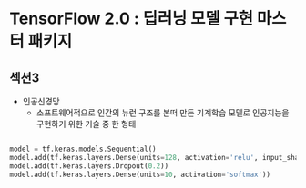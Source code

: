 <h1>TensorFlow 2.0 : 딥러닝 모델 구현 마스터 패키지</h1>

<h2>섹션3</h2>

- 인공신경망
  - 소프트웨어적으로 인간의 뉴런 구조를 본떠 만든 기계학습 모델로 인공지능을 구현하기 위한 기술 중 한 형태
  
``` python

model = tf.keras.models.Sequential()
model.add(tf.keras.layers.Dense(units=128, activation='relu', input_shape=(784, )))
model.add(tf.keras.layers.Dropout(0.2))
model.add(tf.keras.layers.Dense(units=10, activation='softmax'))

```
